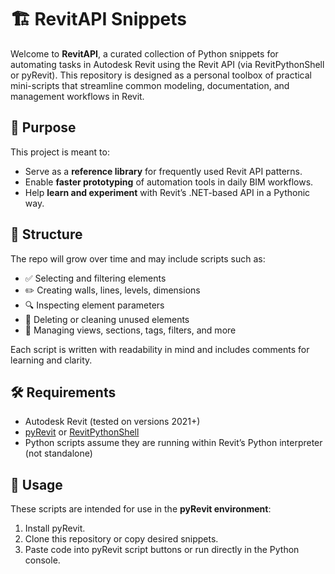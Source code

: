 # 🏗️ RevitAPI Snippets

Welcome to **RevitAPI**, a curated collection of Python snippets for automating tasks in Autodesk Revit using the Revit API (via RevitPythonShell or pyRevit). This repository is designed as a personal toolbox of practical mini-scripts that streamline common modeling, documentation, and management workflows in Revit.

## 🚀 Purpose

This project is meant to:
- Serve as a **reference library** for frequently used Revit API patterns.
- Enable **faster prototyping** of automation tools in daily BIM workflows.
- Help **learn and experiment** with Revit’s .NET-based API in a Pythonic way.

## 📂 Structure

The repo will grow over time and may include scripts such as:

- ✅ Selecting and filtering elements
- ✏️ Creating walls, lines, levels, dimensions
- 🔍 Inspecting element parameters
- 🧹 Deleting or cleaning unused elements
- 📄 Managing views, sections, tags, filters, and more

Each script is written with readability in mind and includes comments for learning and clarity.

## 🛠️ Requirements

- Autodesk Revit (tested on versions 2021+)
- [pyRevit](https://www.notion.so/pyRevit-Documentation-6cdb5ffcf0d243b480793f4f9f95d0f0) or [RevitPythonShell](https://github.com/architecture-building-systems/revitpythonshell)
- Python scripts assume they are running within Revit’s Python interpreter (not standalone)

## 📎 Usage

These scripts are intended for use in the **pyRevit environment**:

1. Install pyRevit.
2. Clone this repository or copy desired snippets.
3. Paste code into pyRevit script buttons or run directly in the Python console.
